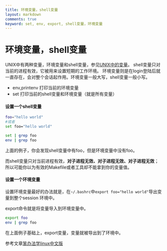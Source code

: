 ```yaml
---
title: 环境变量，shell变量
layout: markdown
comments: true
keyword: set, env, export, shell变量，环境变量
---
```


# 环境变量，shell变量

UNIX中有两种变量，环境变量和shell变量，参见[UNIX中的变量](http://www.ee.surrey.ac.uk/Teaching/Unix/unix8.html)。 shell变量只对当前的进程有效，它被用来设置短期的工作环境。 环境变量则是在login登陆后就一直存在，会对整个会话起作用。环境变量一般大写，shell变量一般小写。

- env,printenv 打印当前的环境变量
- set 打印当前的shell变量和环境变量（就是所有变量）


#### 设置一个shell变量
```bash
foo="hello world"
#或者
set foo="hello world"

set | grep foo
env | grep foo
```
上面的例子，你会发现shell变量中有foo，但是环境变量中没有foo。

而shell变量只对当前进程有效，__对子进程无效、对子进程无效、对子进程无效__；所以可能你以为有效的Makefile或者工具却不能拿到你的变量值。

#### 设置一个环境变量

设置环境变量最好的办法就是，在`~/.bashrc`中`export foo="hello world"`导出变量到整个session 环境中。

export命令就是将变量导入到环境变量中。

```bash
export foo
env | grep foo
```
在上面例子基础上，export变量，变量就被导出到了环境中。

参考文章[笨办法学linux中文版](https://wizardforcel.gitbooks.io/llthw/content/ex5.html)